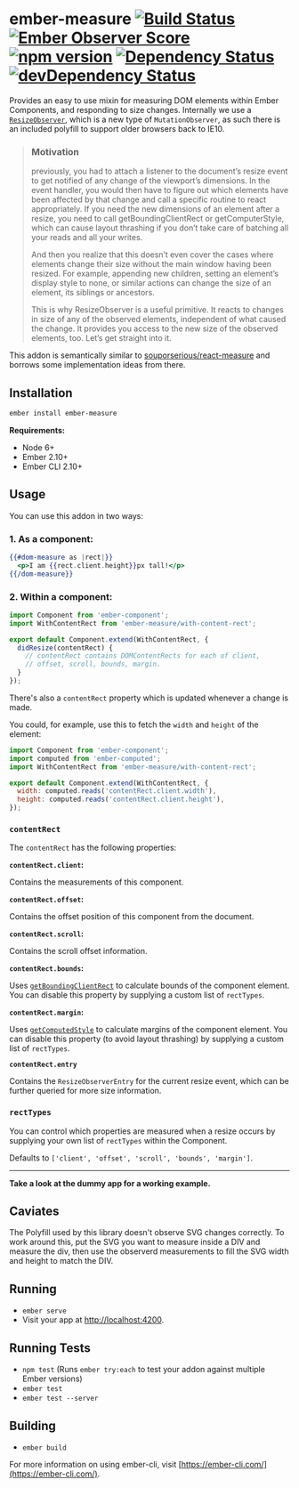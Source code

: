# ember-measure [![Build Status](https://travis-ci.org/ivanvanderbyl/ember-measure.svg?branch=master)](https://travis-ci.org/ivanvanderbyl/ember-measure) [![Ember Observer Score](https://emberobserver.com/badges/ember-measure.svg)](https://emberobserver.com/addons/ember-measure) [![npm version](https://badge.fury.io/js/ember-measure.svg)](https://badge.fury.io/js/ember-measure) [![Dependency Status](https://david-dm.org/ivanvanderbyl/ember-measure.svg)](https://david-dm.org/ivanvanderbyl/ember-measure) [![devDependency Status](https://david-dm.org/ivanvanderbyl/ember-measure/dev-status.svg)](https://david-dm.org/ivanvanderbyl/ember-measure.svg#info=devDependencies)

Provides an easy to use mixin for measuring DOM elements within Ember Components,
and responding to size changes. Internally we use a [`ResizeObserver`](https://developers.google.com/web/updates/2016/10/resizeobserver), which is a new
type of `MutationObserver`, as such there is an included polyfill to support older browsers back
to IE10.

> ### Motivation
> previously, you had to attach a listener to the document’s resize event to get notified of any change of the viewport’s dimensions. In the event handler, you would then have to figure out which elements have been affected by that change and call a specific routine to react appropriately. If you need the new dimensions of an element after a resize, you need to call getBoundingClientRect or getComputerStyle, which can cause layout thrashing if you don’t take care of batching all your reads and all your writes.
> 
> And then you realize that this doesn’t even cover the cases where elements change their size without the main window having been resized. For example, appending new children, setting an element’s display style to none, or similar actions can change the size of an element, its siblings or ancestors.
> 
> This is why ResizeObserver is a useful primitive. It reacts to changes in size of any of the observed elements, independent of what caused the change. It provides you access to the new size of the observed elements, too. Let’s get straight into it.

This addon is semantically similar to [souporserious/react-measure](https://github.com/souporserious/react-measure) and borrows some implementation ideas from there.

## Installation

```sh
ember install ember-measure
```

**Requirements:**

- Node 6+
- Ember 2.10+
- Ember CLI 2.10+

## Usage

You can use this addon in two ways:

### 1. As a component:

```hbs
{{#dom-measure as |rect|}}
  <p>I am {{rect.client.height}}px tall!</p>
{{/dom-measure}}
```

### 2. Within a component:

```js
import Component from 'ember-component';
import WithContentRect from 'ember-measure/with-content-rect';

export default Component.extend(WithContentRect, {
  didResize(contentRect) {
    // contentRect contains DOMContentRects for each of client, 
    // offset, scroll, bounds, margin.
  }
});
```

There's also a `contentRect` property which is updated whenever a change is made.

You could, for example, use this to fetch the `width` and `height` of the element:

```js
import Component from 'ember-component';
import computed from 'ember-computed';
import WithContentRect from 'ember-measure/with-content-rect';

export default Component.extend(WithContentRect, {
  width: computed.reads('contentRect.client.width'),
  height: computed.reads('contentRect.client.height'),
});
```

### `contentRect`

The `contentRect` has the following properties:

**`contentRect.client`:**

Contains the measurements of this component.

**`contentRect.offset`:**

Contains the offset position of this component from the document.

**`contentRect.scroll`:**

Contains the scroll offset information.

**`contentRect.bounds`:**

Uses [`getBoundingClientRect`](https://developer.mozilla.org/en-US/docs/Web/API/Element/getBoundingClientRect) 
to calculate bounds of the component element. You can disable this property
by supplying a custom list of `rectTypes`.

**`contentRect.margin`:**

Uses [`getComputedStyle`](https://developer.mozilla.org/en-US/docs/Web/API/Window/getComputedStyle) 
to calculate margins of the component element. You can disable this property (to avoid layout thrashing)
by supplying a custom list of `rectTypes`.

**`contentRect.entry`**

Contains the `ResizeObserverEntry` for the current resize event, which can be further
queried for more size information.

### `rectTypes`

You can control which properties are measured when a resize occurs by supplying
your own list of `rectTypes` within the Component. 

Defaults to `['client', 'offset', 'scroll', 'bounds', 'margin']`.

---

**Take a look at the dummy app for a working example.**

## Caviates

The Polyfill used by this library doesn't observe SVG changes correctly. To work
around this, put the SVG you want to measure inside a DIV and measure the div, then
use the observerd measurements to fill the SVG width and height to match the DIV.

## Running

* `ember serve`
* Visit your app at [http://localhost:4200](http://localhost:4200).

## Running Tests

* `npm test` (Runs `ember try:each` to test your addon against multiple Ember versions)
* `ember test`
* `ember test --server`

## Building

* `ember build`

For more information on using ember-cli, visit [https://ember-cli.com/](https://ember-cli.com/).
